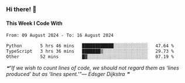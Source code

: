 ### Hi there! 👋

#### This Week I Code With
<!--START_SECTION:waka-->

```txt
From: 09 August 2024 - To: 16 August 2024

Python       5 hrs 46 mins   ████████████░░░░░░░░░░░░░   47.64 %
TypeScript   3 hrs 36 mins   ███████▒░░░░░░░░░░░░░░░░░   29.73 %
Other        52 mins         █▓░░░░░░░░░░░░░░░░░░░░░░░   07.19 %
```

<!--END_SECTION:waka-->

<!--STARTS_HERE_QUOTE_README-->
<i>❝“If we wish to count lines of code, we should not regard them as ‘lines produced’ but as ‘lines spent.'”— Edsger Dijkstra   ❞</i>
<!--ENDS_HERE_QUOTE_README-->
